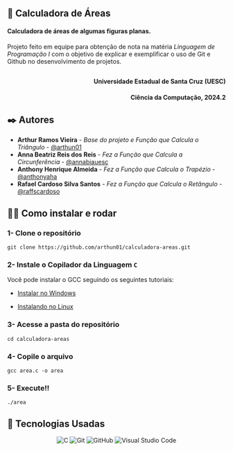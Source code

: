 ## 🧮 Calculadora de Áreas
#### Calculadora de áreas de algumas figuras planas.

Projeto feito em equipe para obtenção de nota na matéria *Linguagem de Programação I* com o objetivo de explicar e exemplificar o uso de Git e Github no desenvolvimento de projetos.
##

<div align="right">
  <h4>Universidade Estadual de Santa Cruz (UESC)</h4>
  <h4>Ciência da Computação, 2024.2</h4>
</div>

## ✒️ Autores

* **Arthur Ramos Vieira** - *Base do projeto e Função que Calcula o Triângulo* - [@arthun01](https://github.com/arthun01)
* **Anna Beatriz Reis dos Reis** - *Fez a Função que Calcula a Circunferência* - [@annabiauesc](https://github.com/annabiauesc)
* **Anthony Henrique Almeida** - *Fez a Função que Calcula o Trapézio* - [@anthonyaha](https://github.com/anthonyaha)
* **Rafael Cardoso Silva Santos** - *Fez a Função que Calcula o Retângulo* - [@raffscardoso](https://github.com/raffscardoso)

## 🧑‍💻 Como instalar e rodar

### 1- Clone o repositório
`git clone https://github.com/arthun01/calculadora-areas.git`

### 2- Instale o Copilador da Linguagem `C`
Você pode instalar o GCC seguindo os seguintes tutoriais:

- <a href="https://edisciplinas.usp.br/mod/book/view.php?id=4642812">Instalar no Windows</a>

- <a href="https://www.bosontreinamentos.com.br/linux/como-instalar-gcc-e-pacotes-de-desenvolvimento-no-linux-debian-10/">Instalando no Linux</a>

### 3- Acesse a pasta do repositório
`cd calculadora-areas`

### 4- Copile o arquivo
`gcc area.c -o area`

### 5- Execute!!
`./area`

## 🚀​ Tecnologias Usadas

<div align="center">

![C](https://img.shields.io/badge/c-%2300599C.svg?style=for-the-badge&logo=c&logoColor=white)  ![Git](https://img.shields.io/badge/git-%23F05033.svg?style=for-the-badge&logo=git&logoColor=white)  ![GitHub](https://img.shields.io/badge/github-%23121011.svg?style=for-the-badge&logo=github&logoColor=white)  ![Visual Studio Code](https://img.shields.io/badge/Visual%20Studio%20Code-0078d7.svg?style=for-the-badge&logo=visual-studio-code&logoColor=white)

</div>

